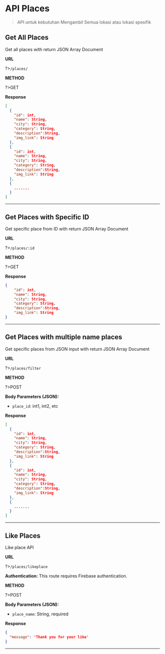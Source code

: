 # API Places

> API untuk kebutuhan Mengambil Semua lokasi atau lokasi spesifik

## Get All Places

Get all places with return JSON Array Document

**URL**

?>`/places/`

**METHOD**

?>GET

**Response**
```json
[
  {
    "id": int,
    "name": String,
    "city": String,
    "category": String,
    "description":String,
    "img_link": String
  },
  {
    "id": int,
    "name": String,
    "city": String,
    "category": String,
    "description":String,
    "img_link": String
  },
  {
    .......
  }
]
```
---

## Get Places with Specific ID

Get specific place from ID with return JSON Array Document 

**URL**

?>`/places/:id`

**METHOD**

?>GET

**Response**
```json
{
    "id": int,
    "name": String,
    "city": String,
    "category": String,
    "description":String,
    "img_link": String
}
```
---

## Get Places with multiple name places

Get specific places from JSON input with return JSON Array Document 

**URL**

?>`/places/filter`

**METHOD**

?>POST

**Body Parameters (JSON):**

- `place_id`: int1, int2, etc 

**Response**
```json
[
  {
    "id": int,
    "name": String,
    "city": String,
    "category": String,
    "description":String,
    "img_link": String
  },
  {
    "id": int,
    "name": String,
    "city": String,
    "category": String,
    "description":String,
    "img_link": String
  },
  {
    .......
  }
]
```
---

## Like Places

Like place API

**URL**

?>`/places/likeplace`

**Authentication:**
This route requires Firebase authentication.

**METHOD**

?>POST

**Body Parameters (JSON):**

- `place_name`:  String, required

**Response**
```json
{
  "message": 'Thank you for your like'
}
```
---
